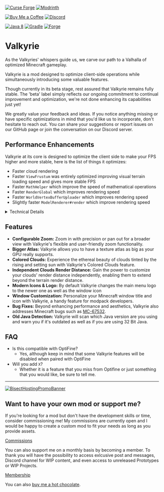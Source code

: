 [![Curse Forge](https://cdn.jsdelivr.net/npm/@intergrav/devins-badges@3/assets/cozy/available/curseforge_vector.svg)](https://www.curseforge.com/minecraft/mc-mods/valkyrie)
[![Modrinth](https://cdn.jsdelivr.net/npm/@intergrav/devins-badges@3/assets/cozy/available/modrinth_vector.svg)](https://modrinth.com/mod/valkyrie)

[![Buy Me a Coffee](https://cdn.jsdelivr.net/npm/@intergrav/devins-badges@3/assets/cozy/donate/buymeacoffee-singular_vector.svg)](https://www.buymeacoffee.com/desoroxxx)
[![Discord](https://cdn.jsdelivr.net/npm/@intergrav/devins-badges@3/assets/cozy/social/discord-plural_vector.svg)](https://discord.gg/hKpUYx7VwS)

[![Java 8](https://cdn.jsdelivr.net/npm/@intergrav/devins-badges@3/assets/cozy/built-with/java8_vector.svg)](https://adoptium.net/temurin/releases/?version=8)
[![Gradle](https://cdn.jsdelivr.net/npm/@intergrav/devins-badges@3/assets/cozy/built-with/gradle_vector.svg)](https://gradle.org/)
[![Forge](https://cdn.jsdelivr.net/npm/@intergrav/devins-badges@3/assets/cozy/supported/forge_vector.svg)](http://files.minecraftforge.net/maven/net/minecraftforge/forge/index_1.12.2.html)

# Valkyrie

As the Valkyries' whispers guide us, we carve our path to a Valhalla of optimized Minecraft gameplay.

Valkyrie is a mod designed to optimize client-side operations while simultaneously introducing some valuable features.

Though currently in its beta stage, rest assured that Valkyrie remains fully stable. The 'beta' label simply reflects our ongoing commitment to continual improvement and optimization, we're not done enhancing its capabilities just yet!

We greatly value your feedback and ideas. If you notice anything missing or have specific optimizations in mind that you'd like us to incorporate, don't hesitate to reach out. You can share your suggestions or report issues on our GitHub page or join the conversation on our Discord server.

## Performance Enhancements

Valkyrie at its core is designed to optimize the client side to make your FPS higher and more stable, here is the list of things it optimizes:

- Faster cloud rendering
- Faster `ViewFrustum` was entirely optimized improving visual terrain loading speed and gives more stable FPS
- Faster `MathHelper` which improve the speed of mathematical operations
- Faster `RenderGlobal` which improves rendering speed
- Faster `WorldVertexBufferUploader` which improves rendering speed
- Slightly faster `ModelRenderer#render` which improve rendering speed

<details>
<summary>Technical Details</summary>

- `ViewFrustum` was optimized by reducing in loop calculations, doing less work, using bitwise operations, and reducing nested loops
- `MathHelper` was optimized by using [Jafama](https://github.com/jeffhain/jafama)
- `RenderGlobal#setupTerrain` was optimized removing unnecessary duplication and merging of the chunk to update queue and optimizing the iteration process
- `RenderGlobal#getRenderChunkOffset` was optimized with bitwise operations which improve its speed, which helps with making `RenderGlobal#setupTerrain` faster
- `WorldVertexBufferUploader#draw` was optimized by keeping track of the index of the current element in the post-render loop making it O(n) instead of O(n^2)
- `ModelRenderer#render` was optimized by using a rotation matrix thus reducing OpenGL calls, which slightly improve performance on complex models

</details>

## Features

- **Configurable Zoom:** Zoom in with precision or pan out for a broader view with Valkyrie's flexible and user-friendly zoom functionality.
- **Bigger Atlas:** Valkyrie allows you to have a texture atlas as big as your GPU really supports.
- **Colored Clouds:** Experience the ethereal beauty of clouds tinted by the rising and setting sun with Valkyrie's Colored Clouds feature.
- **Independent Clouds Render Distance:** Gain the power to customize your clouds' render distance independently, enabling them to extend beyond the terrain render distance.
- **Modern Icons & Logo:** By default Valkyrie changes the main menu logo to the newer one as well as the window icon
- **Window Customization:** Personalize your Minecraft window title and icon with Valkyrie, a handy feature for modpack developers.
- **Bug Fixes:** Beyond enhancing performance and aesthetics, Valkyrie also addresses Minecraft bugs such as [MC-67532](https://bugs.mojang.com/browse/MC-67532).
- **Old Java Detection:** Valkyrie will scan which Java version are you using and warn you if it's outdated as well as if you are using 32 Bit Java.

## FAQ

- Is this compatible with OptiFine?
  - Yes, although keep in mind that some Valkyrie features will be disabled when paired with OptiFine
- Will you add `X`?
  - Whether it is a feature that you miss from Optifine or just something that you would like, be sure to tell me.

---

[![BisectHostingPromoBanner](https://www.bisecthosting.com/partners/custom-banners/d410513a-9aee-467a-96eb-88eb0976af9d.webp)](https://bisecthosting.com/Desoroxxx?r=Valkyrie+GitHub)

## Want to have your own mod or support me?

If you're looking for a mod but don't have the development skills or time, consider commissioning me!
My commissions are currently open and I would be happy to create a custom mod to fit your needs as long as you provide assets.

[Commissions]

You can also support me on a monthly basis by becoming a member.
To thank you will have the possibility to access exlcusive post and messages, Discord channel for WIP content, and even access to unreleased Prototypes or WIP Projects.

[Membership]

You can also [buy me a hot chocolate].

[Commissions]: https://www.buymeacoffee.com/desoroxxx/commissions
[Membership]: https://www.buymeacoffee.com/desoroxxx/membership
[buy me a hot chocolate]: https://www.buymeacoffee.com/desoroxxx
